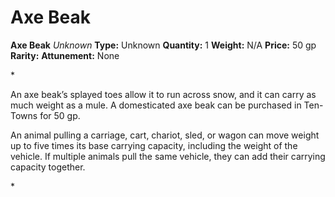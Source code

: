 # Axe Beak

**Axe Beak**
_Unknown_
**Type:** Unknown
**Quantity:** 1
**Weight:** N/A
**Price:** 50 gp
**Rarity:** 
**Attunement:** None

*<p>An axe beak’s splayed toes allow it to run across snow, and it can carry as much weight as a mule. A domesticated axe beak can be purchased in Ten-Towns for 50 gp.

An animal pulling a carriage, cart, chariot, sled, or wagon can move weight up to five times its base carrying capacity, including the weight of the vehicle. If multiple animals pull the same vehicle, they can add their carrying capacity together.</p>*